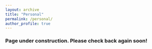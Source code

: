 ```yaml
---
layout: archive
title: "Personal"
permalink: /personal/
author_profile: true
---
```


### Page under construction. Please check back again soon!
